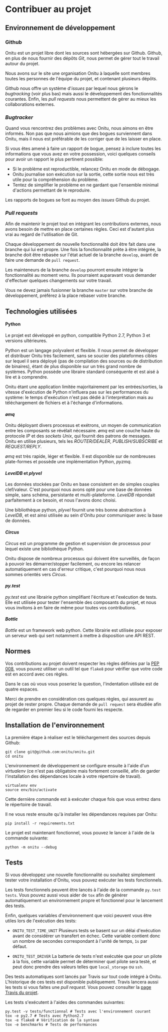 # Contribuer au projet

## Environnement de développement

### Github

Onitu est un projet libre dont les sources sont hébergées sur Github. Github, en plus de nous fournir des dépôts *Git*, nous permet de gérer tout le travail autour du projet.

Nous avons sur le site une organisation Onitu à laquelle sont membres toutes les personnes de l'équipe du projet, et contenant plusieurs dépôts.

Github nous offre un système d'*issues* par lequel nous gérons le *bugtracking* (voir plus bas) mais aussi le développement des fonctionnalités courantes. Enfin, les *pull requests* nous permettent de gérer au mieux les collaborations externes.

### *Bugtracker*

Quand vous rencontrez des problèmes avec Onitu, nous aimons en être informés.
Non pas que nous aimions que des bogues surviennent dans Onitu, mais il nous est
préférable de les corriger que de les laisser en place.

Si vous êtes amené à faire un rapport de bogue, pensez à inclure toutes les
informations que vous avez en votre possession, voici quelques conseils pour
avoir un rapport le plus pertinent possible:

* Si le problème est reproductible, relancez Onitu en mode de débogage.
* Onitu journalise son exécution sur la sortie, cette sortie nous est très utile
pour la compréhension du problème.
* Tentez de simplifier le problème en ne gardant que l'ensemble minimal
d'actions permettant de le reproduire.

Les rapports de bogues se font au moyen des *issues* Github du projet.

### *Pull requests*

Afin de maintenir le projet tout en intégrant les contributions externes, nous
avons besoin de mettre en place certaines règles. Ceci est d'autant plus vrai au
regard de l'utilisation de Git.

Chaque développement de nouvelle fonctionnalité doit être fait dans une branche
qui lui est propre. Une fois la fonctionnalité prête à être intégrée, la branche
doit être rebasée sur l'état actuel de la branche ```develop```, avant de faire
une demande de ```pull request```.

Les mainteneurs de la branche ```develop``` pourront ensuite intégrer la
fonctionnalité au moment venu. Ils pourraient auparavant vous demander
d'effectuer quelques changements sur votre travail.

Vous ne devez jamais fusionner la branche ```master``` sur votre branche de
développement, préférez à la place rebaser votre branche.

## Technologies utilisées

#### Python

Le projet est développé en python, compatible Python 2.7, Python 3 et versions
ultérieures.

Python est un langage polyvalent et flexible. Il nous permet de développer et
distribuer Onitu très facilement, sans se soucier des plateformes cibles sur
lequel il sera déployé (pas de compilation des sources ou de distribution de
    binaires), étant de plus disponible sur un très grand nombre de systèmes.
Python possède une libraire standard conséquente et est aisé à lire et à
comprendre.

Onitu étant une application limitée majoritairement par les entrées/sorties, la
vitesse d'exécution de Python n'influera pas sur les performances du système: le
temps d'exécution n'est pas dédié à l'interprétation mais au téléchargement de
fichiers et à l'échange d'informations.

#### *ømq*

Onitu déployant divers processus et exétrons, un moyen de communication entre
les composants se révélait nécessaire. *ømq* est une couche haute du protocole
*IP* et des *sockets* *Unix*, qui fournit des patrons de messages. Onitu en
utilise plusieurs, tels les *ROUTER/DEALER*, *PUBLISH/SUBSCRIBE* et
*REQUEST/REPLY*.

*ømq* est très rapide, léger et flexible. Il est disponible sur de nombreuses
plate-formes et possède une implémentation Python, *pyzmq*.

#### *LevelDB* et *plyvel*

Les données stockées par Onitu en base consistent en de simples couples
clef/valeur. C'est pourquoi nous avons opté pour une base de données simple,
  sans schéma, persistante et multi-plateforme. *LevelDB* répondait parfaitement
  à ce besoin, et nous l'avons donc choisi.

Une bibliothèque python, *plyvel* fournit une très bonne abstraction à
*LevelDB*, et est ainsi utilisée au sein d'Onitu pour communiquer avec la base
de données.

#### *Circus*

*Circus* est un programme de gestion et supervision de processus pour lequel
existe une bibliothèque Python.

Onitu dispose de nombreux processus qui doivent être surveillés, de façon à
pouvoir les démarrer/stopper facilement, ou encore les relancer automatiquement
en cas d'erreur critique, c'est pourquoi nous nous sommes orientés vers
*Circus*.

#### *py.test*

*py.test* est une librairie python simplifiant l'écriture et l'exécution de
tests. Elle est utilisée pour tester l'ensemble des composants du projet, et
nous vous invitons à en faire de même pour toutes vos contributions.

#### *Bottle*

*Bottle* est un framework web python. Cette librairie est utilisée pour exposer
un serveur web qui sert notamment à mettre à disposition une API REST.

## Normes

Vos contributions au projet doivent respecter les règles définies par la [PEP
008](http://www.python.org/dev/peps/pep-0008), vous pouvez utiliser un outil tel
que `flake8` pour vérifier que votre code est en accord avec ces règles.

Dans le cas où vous vous poseriez la question, l'indentation utilisée est de
quatre espaces.

Merci de prendre en considération ces quelques règles, qui assurent au projet de
rester propre. Chaque demande de ```pull request``` sera étudiée afin de
regarder en premier lieu si le code fourni les respecte.

## Installation de l'environnement

La première étape à réaliser est le téléchargement des sources depuis Github:

    git clone git@github.com:onitu/onitu.git
    cd onitu

L'environnement de développement se configure ensuite à l'aide d'un *virtualenv* (ce n'est pas obligatoire mais fortement conseillé, afin de garder l'installation des dépendances locale à votre répertoire de travail).

    virtualenv env
    source env/bin/activate

Cette dernière commande est à exécuter chaque fois que vous entrez dans le répertoire de travail.

Il ne vous reste ensuite qu'à installer les dépendances requises par Onitu:

    pip install -r requirements.txt

Le projet est maintenant fonctionnel, vous pouvez le lancer à l'aide de la commande suivante:

    python -m onitu --debug

## Tests

Si vous développez une nouvelle fonctionnalité ou souhaitez simplement tester
votre installation d'Onitu, vous pouvez exécuter les tests fonctionnels.

Les tests fonctionnels peuvent être lancés à l'aide de la commande ```py.test
tests```. Vous pouvez aussi vous aider de ```tox``` afin de générer
automatiquement un environnement propre et fonctionnel pour le lancement des
tests.

Enfin, quelques variables d'environnement que voici peuvent vous être utiles
lors de l'exécution des tests:

* ```ONITU_TEST_TIME_UNIT``` Plusieurs tests se basent sur un délai d'exécution
avant de considérer un transfert en échec. Cette variable contient donc un
nombre de secondes correspondant à l'unité de temps, ```1s``` par défaut.

* ```ONITU_TEST_DRIVER``` La batterie de tests n'est exécutée que pour un pilote
à la fois, cette variable permet de déterminer quel pilote sera testé, et peut
donc prendre des valeurs telles que ```local_storage``` ou ```ssh```.

Des tests automatiques sont lancés par Travis sur tout code intégré à Onitu.
L'historique de ces tests est disponible publiquement. Travis lancera aussi les
tests si vous faites une *pull request*. Vous pouvez consulter la [page Travis
du projet](https://travis-ci.org/onitu/onitu).

Les tests s'exécutent à l'aides des commandes suivantes:

    py.test -v tests/functionnal # Tests avec l'environnement courant
    tox -e py2.7 # Tests avec Python2.7
    tox -e flake8 # Vérification de la syntaxe
    tox -e benchmarks # Tests de performances
